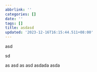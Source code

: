 ```yaml
---
abbrlink: ''
categories: []
date: ''
tags: []
title: asdasd
updated: '2023-12-16T16:15:44.511+08:00'
---
```

asd

sd

as asd as asd asdada  asda

